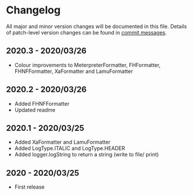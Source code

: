 # Changelog
All major and minor version changes will be documented in this file. Details of
patch-level version changes can be found in [commit messages](../../commits/master).

## 2020.3 - 2020/03/26
- Colour improvements to MeterpreterFormatter, FHFormatter, FHNFFormatter,
XaFormatter and LamuFormatter

## 2020.2 - 2020/03/26
- Added FHNFFormatter
- Updated readme

## 2020.1 - 2020/03/25
- Added XaFormatter and LamuFormatter
- Added LogType.ITALIC and LogType.HEADER
- Added logger.logString to return a string (write to file/ print)

## 2020 - 2020/03/25
- First release
